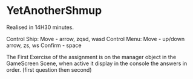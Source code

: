 # YetAnotherShmup

Realised in 14H30 minutes.

Control Ship: 
              Move - arrow, zqsd, wasd
Control Menu: 
              Move - up/down arrow, zs, ws
              Confirm - space
              
The First Exercise of the assignment is on the manager object in the GameScreen Scene, when active it display in the console the answers in order. (first question then second)
